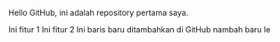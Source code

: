 Hello GitHub, ini adalah repository pertama saya.

Ini fitur 1
Ini fitur 2
Ini baris baru ditambahkan di GitHub
nambah baru le